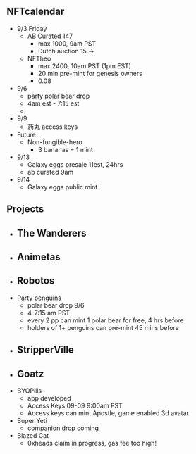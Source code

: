 ## NFTcalendar
- 9/3 Friday
  - AB Curated 147
    - max 1000, 9am PST
    - Dutch auction 15 -> 
  - NFTheo
    - max 2400, 10am PST (1pm EST)
    - 20 min pre-mint for genesis owners
    - 0.08
- 9/6
  - party polar bear drop
  - 4am est - 7:15 est 
  - 
- 9/9 
  - 药丸 access keys
- Future   
  - Non-fungible-hero
    - 3 bananas = 1 mint
- 9/13 
  - Galaxy eggs presale 11est, 24hrs
  - ab curated 9am
- 9/14
  - Galaxy eggs public mint
  
## Projects
- The Wanderers
  -
- Animetas
  -
- Robotos
  -
- Party penguins 
  - polar bear drop 9/6
  - 4-7:15 am PST
  - every 2 pp can mint 1 polar bear for free, 4 hrs before
  - holders of 1+ penguins can pre-mint 45 mins before 
- StripperVille
  -
- Goatz
  -
- BYOPills
  - app developed 
  - Access Keys 09-09 9:00am PST
  - Access keys can mint Apostle, game enabled 3d avatar
- Super Yeti
  - companion drop coming
- Blazed Cat
  - 0xheads claim in progress, gas fee too high!
